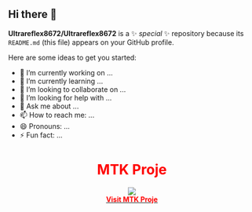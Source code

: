 ## Hi there 👋


**Ultrareflex8672/Ultrareflex8672** is a ✨ _special_ ✨ repository because its `README.md` (this file) appears on your GitHub profile.

Here are some ideas to get you started:

- 🔭 I’m currently working on ...
- 🌱 I’m currently learning ...
- 👯 I’m looking to collaborate on ...
- 🤔 I’m looking for help with ...
- 💬 Ask me about ...
- 📫 How to reach me: ...
- 😄 Pronouns: ...
- ⚡ Fun fact: ...


<div align="center" id="title">
<h1><font color="#ff0000">MTK Proje</font></h1>

<a href="www.mtkproje.com" target="_blank">
<img src="https://www.mtkproje.com/images/mtk_banner-degre-new-only-mtk-proje.png">
<br>
<font color="#ff0000"><b>Visit MTK Proje</b></font>
</a>

</div>
